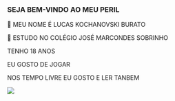 ### SEJA BEM-VINDO AO MEU PERIL

📌 MEU NOME É LUCAS KOCHANOVSKI BURATO 

👦 ESTUDO NO COLÉGIO JOSÉ MARCONDES SOBRINHO 

TENHO 18 ANOS 

EU GOSTO DE JOGAR

NOS TEMPO LIVRE EU GOSTO E LER TANBEM 

![](https://media.tenor.com/DX862Ukr_5oAAAAM/alvin-and-the-chipmunks-alvin.gif)

